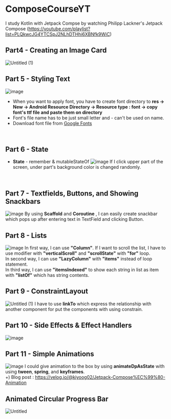 # ComposeCourseYT
I study Kotlin with Jetpack Compse by watching  Philipp Lackner's Jetpack Compose (https://youtube.com/playlist?list=PLQkwcJG4YTCSpJ2NLhDTHhi6XBNfk9WiC)
<br>

## Part4 - Creating an Image Card
![Untitled (1)](https://user-images.githubusercontent.com/52899340/135005754-bbded908-0c04-4fd6-ac30-924dd177aa27.png)
<br>

## Part 5 - Styling Text
![image](https://user-images.githubusercontent.com/52899340/135008281-2b9d3986-8b56-413a-a0ea-ccb783af26fd.png)
- When you want to apply font, you have to create font directory to __res -> New -> Android Resource Directory -> Resource type : font -> copy font's ttf file and paste them on directory__
- Font's file name has to be just small letter and - can't be used on name.
- Download font file from [Google Fonts](https://fonts.google.com/)
<br>

## Part 6 - State
- **State** - remember & mutableStateOf
![image](https://user-images.githubusercontent.com/52899340/135186612-36c8a650-5138-4d5f-9698-ce29f7eb9937.png)
If I click upper part of the screen, under part's background color is changed randomly.
<br>

## Part 7 - Textfields, Buttons, and Showing Snackbars
![image](https://user-images.githubusercontent.com/52899340/135391747-158783a7-9000-4f35-8666-5edbaf7228c5.png)
By using **Scaffold** and **Coroutine** , I can easily create snackbar which pops up after entering text in TextField and clicking Button.
<br>

## Part 8 - Lists
![image](https://user-images.githubusercontent.com/52899340/135551136-5debdd94-3412-423d-9433-82221549baf5.png)
In first way, I can use **"Column"**. If I want to scroll the list, I have to use modifier with **"verticalScroll"** and **"scrollState"** with **"for"** loop. <br>
In second way, I can use **"LazyColumn"** with **"items"** instead of loop statement. <br>
In third way, I can use **"itemsIndexed"** to show each string in list as item with **"listOf"** which has string contents.
<br>

## Part 9 - ConstraintLayout
![Untitled (1)](https://user-images.githubusercontent.com/52899340/135755204-6870a63f-0cfd-42bf-ae9f-9b21d1b8d3b2.png)
I have to use **linkTo** which express the relationship with another component for put the components with using constrain.
<br>

## Part 10 - Side Effects & Effect Handlers
![image](https://user-images.githubusercontent.com/52899340/136043667-986b4aff-52c7-42d8-9455-196a85b4ebbb.png)
<br>

## Part 11 - Simple Animations
![image](https://user-images.githubusercontent.com/52899340/136043699-0f6504f1-b83d-4a9f-ae65-ce097b47602c.png)
I could give animation to the box by using **animateDpAsState** with using **tween**, **spring**, and **keyframes**.  
+) Blog post : https://velog.io/@kiyoog02/Jetpack-Compose%EC%99%80-Animation
<br>

## Animated Circular Progress Bar
![Untitled](https://user-images.githubusercontent.com/52899340/136124713-7fdbaa42-5c93-4c09-b11d-a3299b484aac.png)

